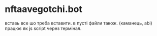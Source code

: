 # nftaavegotchi.bot
вставь все шо треба вставити. 
в пусті файли також. 
(каманець, abi) 
працює як js script через термінал. 
